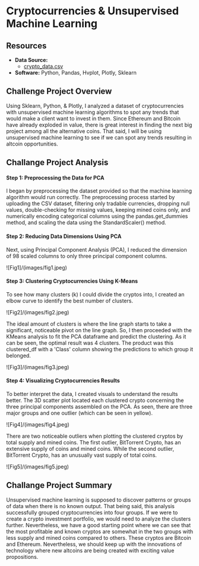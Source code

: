 # Cryptocurrencies & Unsupervised Machine Learning

## Resources

- **Data Source:** 
  - [crypto_data.csv](crypto_data.csv)
- **Software:** Python, Pandas, Hvplot, Plotly, Sklearn

## Challenge Project Overview 

Using Sklearn, Python, & Plotly, I analyzed a dataset of cryptocurrencies with unsupervised machine learning algorithms to spot any trends that would make a client want to invest in them. Since Ethereum and Bitcoin have already exploded in value, there is great interest in finding the next big project among all the alternative coins. That said, I will be using unsupervised machine learning to see if we can spot any trends resulting in altcoin opportunities. 

## Challange Project Analysis

#### Step 1: Preprocessing the Data for PCA 

I began by preprocessing the dataset provided so that the machine learning algorithm would run correctly. The preprocessing process started by uploading the CSV dataset, filtering only tradable currencies, dropping null values, double-checking for missing values, keeping mined coins only, and numerically encoding categorical columns using the pandas.get_dummies method, and scaling the data using the StandardScaler() method.

#### Step 2: Reducing Data Dimensions Using PCA

Next, using Principal Component Analysis (PCA), I reduced the dimension of 98 scaled columns to only three principal component columns.

![Fig1]/(images/fig1.jpeg)

#### Step 3: Clustering Cryptocurrencies Using K-Means

To see how many clusters (k) I could divide the cryptos into, I created an elbow curve to identify the best number of clusters. 

![Fig2]/(images/fig2.jpeg)

The ideal amount of clusters is where the line graph starts to take a significant, noticeable pivot on the line graph. So, I then proceeded with the KMeans analysis to fit the PCA dataframe and predict the clustering. As it can be seen, the optimal result was 4 clusters. The product was this clustered_df with a 'Class' column showing the predictions to which group it belonged.

![Fig3]/(images/fig3.jpeg)

#### Step 4: Visualizing Cryptocurrencies Results

To better interpret the data, I created visuals to understand the results better. The 3D scatter plot located each clustered crypto concerning the three principal components assembled on the PCA. As seen, there are three major groups and one outlier (which can be seen in yellow).

![Fig4]/(images/fig4.jpeg)

There are two noticeable outliers when plotting the clustered cryptos by total supply and mined coins. The first outlier, BitTorrent Crypto, has an extensive supply of coins and mined coins. While the second outlier, BitTorrent Crypto, has an unusually vast supply of total coins.

![Fig5]/(images/fig5.jpeg)


## Challange Project Summary

Unsupervised machine learning is supposed to discover patterns or groups of data when there is no known output. That being said, this analysis successfully grouped cryptocurrencies into four groups. If we were to create a crypto investment portfolio, we would need to analyze the clusters further. Nevertheless, we have a good starting point where we can see that the most profitable and known cryptos are somewhat in the two groups with less supply and mined coins compared to others. These cryptos are Bitcoin and Ethereum. Nevertheless, we should keep up with the innovations of technology where new altcoins are being created with exciting value propositions.

